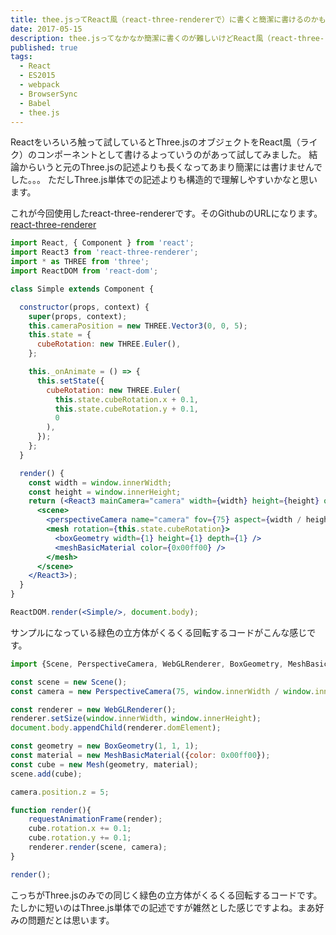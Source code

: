 ```yaml
---
title: thee.jsってReact風（react-three-rendererで）に書くと簡潔に書けるのかもしれない。
date: 2017-05-15
description: thee.jsってなかなか簡潔に書くのが難しいけどReact風（react-three-rendererで）に書くと簡潔に書けるのかもしれない。
published: true
tags: 
  - React
  - ES2015
  - webpack
  - BrowserSync
  - Babel
  - thee.js
---
```


Reactをいろいろ触って試しているとThree.jsのオブジェクトをReact風（ライク）のコンポーネントとして書けるよっていうのがあって試してみました。
結論からいうと元のThree.jsの記述よりも長くなってあまり簡潔には書けませんでした。。。
ただしThree.js単体での記述よりも構造的で理解しやすいかなと思います。

これが今回使用したreact-three-rendererです。そのGithubのURLになります。  
[react-three-renderer](https://github.com/toxicFork/react-three-renderer)

~~~jsx
import React, { Component } from 'react';
import React3 from 'react-three-renderer';
import * as THREE from 'three';
import ReactDOM from 'react-dom';

class Simple extends Component {

  constructor(props, context) {
    super(props, context);
    this.cameraPosition = new THREE.Vector3(0, 0, 5);
    this.state = {
      cubeRotation: new THREE.Euler(),
    };

    this._onAnimate = () => {
      this.setState({
        cubeRotation: new THREE.Euler(
          this.state.cubeRotation.x + 0.1,
          this.state.cubeRotation.y + 0.1,
          0
        ),
      });
    };
  }

  render() {
    const width = window.innerWidth;
    const height = window.innerHeight;
    return (<React3 mainCamera="camera" width={width} height={height} onAnimate={this._onAnimate}>
      <scene>
        <perspectiveCamera name="camera" fov={75} aspect={width / height} near={0.1} far={1000} position={this.cameraPosition} />
        <mesh rotation={this.state.cubeRotation}>
          <boxGeometry width={1} height={1} depth={1} />
          <meshBasicMaterial color={0x00ff00} />
        </mesh>
      </scene>
    </React3>);
  }
}

ReactDOM.render(<Simple/>, document.body);
~~~
サンプルになっている緑色の立方体がくるくる回転するコードがこんな感じです。

~~~javascript
import {Scene, PerspectiveCamera, WebGLRenderer, BoxGeometry, MeshBasicMaterial, Mesh} from 'three';

const scene = new Scene();
const camera = new PerspectiveCamera(75, window.innerWidth / window.innerHeight, 0.1, 1000);

const renderer = new WebGLRenderer();
renderer.setSize(window.innerWidth, window.innerHeight);
document.body.appendChild(renderer.domElement);

const geometry = new BoxGeometry(1, 1, 1);
const material = new MeshBasicMaterial({color: 0x00ff00});
const cube = new Mesh(geometry, material);
scene.add(cube);

camera.position.z = 5;

function render(){
	requestAnimationFrame(render);
	cube.rotation.x += 0.1;
	cube.rotation.y += 0.1;
	renderer.render(scene, camera);
}

render();
~~~
こっちがThree.jsのみでの同じく緑色の立方体がくるくる回転するコードです。
たしかに短いのはThree.js単体での記述ですが雑然とした感じですよね。まあ好みの問題だとは思います。
